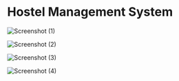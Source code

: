 # Hostel Management System
![Screenshot (1)](https://user-images.githubusercontent.com/59595534/107252616-89b76d80-6a5b-11eb-96fd-8f927894dcdc.png)

![Screenshot (2)](https://user-images.githubusercontent.com/59595534/107253057-f0d52200-6a5b-11eb-8b31-da54ae177aa7.png)

![Screenshot (3)](https://user-images.githubusercontent.com/59595534/107253156-0e09f080-6a5c-11eb-8751-49224f1fc47e.png)

![Screenshot (4)](https://user-images.githubusercontent.com/59595534/107253289-2bd75580-6a5c-11eb-93aa-cd046dffad09.png)
